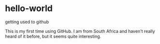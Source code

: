 # hello-world
getting used to github

This is my first time using GitHub. I am from South Africa and haven't really heard of it before, but it seems quite interesting.
